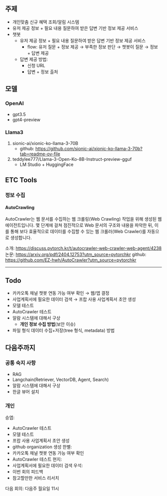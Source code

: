 

## 주제
- 개인맞춤 신규 혜택 조회/알림 시스템
- 유저 제공 정보 + 필요 내용 질문하여 받은 답변 기반 정보 제공 서비스
- 챗봇
	- 유저 제공 정보 + 필요 내용 질문하여 받은 답변 기반 정보 제공 서비스
		- flow: 유저 질문 + 정보 제공 → 부족한 정보 판단 → 챗봇이 질문 → 정보 + 답변 제공
	- 답변 제공 방법:
		- 신청 URL
		- 답변 + 정보 출처
## 모델

### OpenAI
- gpt3.5
- gpt4-preview
### Llama3
1. sionic-ai/xionic-ko-llama-3-70B
	- github: https://github.com/sionic-ai/xionic-ko-llama-3-70b?tab=readme-ov-file
2. teddylee777/Llama-3-Open-Ko-8B-Instruct-preview-gguf
	- LM Studio + HuggingFace


## ETC Tools

### 정보 수집
#### AutoCrawling
AutoCrawler는 웹 문서를 수집하는 웹 크롤링(Web Crawling) 작업을 위해 생성된 웹 에이전트입니다. 몇 단계에 걸쳐 점진적으로 Web 문서의 구조와 내용을 파악한 뒤, 이를 통해 보다 효율적으로 데이터를 수집할 수 있는 웹 크롤러(Web Crawler)를 자동으로 생성합니다.


소개: https://discuss.pytorch.kr/t/autocrawler-web-crawler-web-agent/4238
논문: https://arxiv.org/pdf/2404.12753?utm_source=pytorchkr
github: https://github.com/EZ-hwh/AutoCrawler?utm_source=pytorchkr


---

## Todo
- 카카오톡 채널 챗봇 연동 가능 여부 확인 → 웹/앱 결정
- 사업계획서에 필요한 데이터 검색 → 프랍 사용 사업계획서 초안 생성
- 모델 테스트
- AutoCrawler 테스트
- 알람 시스템에 대해서 구상
	- **개인 정보 수집 방법**(보안 이슈)
- 파일 형식 데이터 수집+저장(tree 형식, metadata) 방법

## 다음주까지
### 공통 숙지 사항
- RAG
- Langchain(Retriever, VectorDB, Agent, Search)
- 알람 시스템에 대해서 구상
- 한글 뷰어 설치
### 개인 
승엽:
- AutoCrawler 테스트
- 모델 테스트
- 프랍 사용 사업계획서 초안 생성
- github organization 생성
한별:
- 카카오톡 채널 챗봇 연동 가능 여부 확인
- AutoCrawler 테스트
현지: 
- 사업계획서에 필요한 데이터 검색 
우석:
- 이번 회의 피드백
- 참고할만한 서비스 리서치

다음 회의: 다음주 월요일 11시